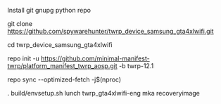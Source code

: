 Install git gnupg python repo

git clone https://github.com/spywarehunter/twrp_device_samsung_gta4xlwifi.git

cd twrp_device_samsung_gta4xlwifi

repo init -u https://github.com/minimal-manifest-twrp/platform_manifest_twrp_aosp.git -b twrp-12.1 

repo sync --optimized-fetch -j$(nproc)

. build/envsetup.sh
lunch twrp_gta4xlwifi-eng
mka recoveryimage